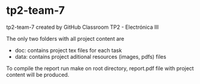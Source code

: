 # tp2-team-7
tp2-team-7 created by GitHub Classroom
TP2 - Electrónica III

The only two folders with all project content are 
- doc: contains project tex files for each task
- data: contains project aditional resources (images, pdfs) files

To compile the report run make on root directory, report.pdf file with project content will be produced. 
